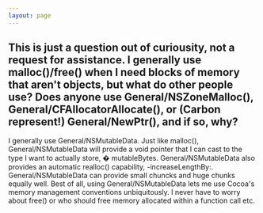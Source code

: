 ```yaml
---
layout: page
---
```


This is just a question out of curiousity, not a request for assistance. I generally use malloc()/free() when I need blocks of memory that aren't objects, but what do other people use? Does anyone use General/NSZoneMalloc(), General/CFAllocatorAllocate(), or (Carbon represent!) General/NewPtr(), and if so, why?
----
I generally use General/NSMutableData.  Just like malloc(), General/NSMutableData will provide a void pointer that I can cast to the type I want to actually store, � mutableBytes.  General/NSMutableData also provides an automatic realloc() capability, -increaseLengthBy:.  General/NSMutableData can provide small chuncks and huge chunks equally well.  Best of all, using General/NSMutableData lets me use Cocoa's memory management conventions unbiquitously.  I never have to worry about free() or who should free memory allocated within a function call etc.